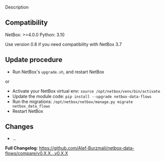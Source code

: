 Description

## Compatibility
NetBox: >=4.0.0
Python: 3.10

Use version 0.8 if you need compatibility with NetBox 3.7

## Update procedure
* Run NetBox's `upgrade.sh`, and restart NetBox

or

* Activate your NetBox virtual env: `source /opt/netbox/venv/bin/activate`
* Update the module code: `pip install --upgrade netbox-data-flows`
* Run the migrations: `/opt/netbox/netbox/manage.py migrate netbox_data_flows`
* Restart NetBox

## Changes
* ...


**Full Changelog**: https://github.com/Alef-Burzmali/netbox-data-flows/compare/v0.X.X...v0.X.X

